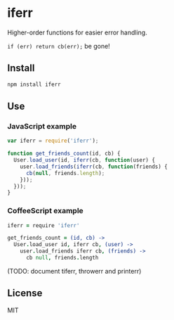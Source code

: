 # iferr

Higher-order functions for easier error handling.

`if (err) return cb(err);` be gone!

## Install
```bash
npm install iferr
```

## Use

### JavaScript example
```js
var iferr = require('iferr');

function get_friends_count(id, cb) {
  User.load_user(id, iferr(cb, function(user) {
    user.load_friends(iferr(cb, function(friends) {
      cb(null, friends.length);
    }));
  }));
}
```

### CoffeeScript example
```coffee
iferr = require 'iferr'

get_friends_count = (id, cb) ->
  User.load_user id, iferr cb, (user) ->
    user.load_friends iferr cb, (friends) ->
      cb null, friends.length
```

(TODO: document tiferr, throwerr and printerr)

## License
MIT
